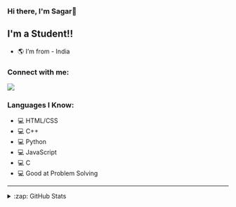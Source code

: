 ### Hi there, I'm Sagar👋


## I'm a Student!!

- 🌎 I’m from - India

### Connect with me:

[![](https://discord.c99.nl/widget/theme-4/991230961121513492.png)](https://discord.gg/GfVWxC79Km)
<br />

### Languages I Know:
- 💻 HTML/CSS
- 💻 C++
- 💻 Python
- 💻 JavaScript
- 💻 C
- 💻 Good at Problem Solving


---

<details>
  <summary>:zap: GitHub Stats</summary>

  <img align="left" alt="Sagar's GitHub Stats" src="https://github-readme-stats.vercel.app/api?username=SagarGujarathi&show_icons=true&hide_border=true&theme=radical" />

</details>
